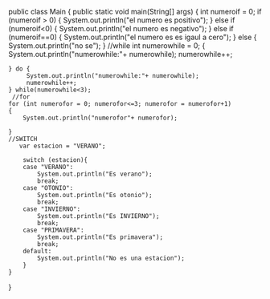 
public class Main {
    public static void main(String[] args)
    {
        int numeroif = 0;
        if (numeroif > 0)
        {
            System.out.println("el numero es positivo");
        } else if (numeroif<0)
        {
            System.out.println("el numero es negativo");
        } else if (numeroif==0)
    {
        System.out.println("el numero es es igaul a cero");
    } else {
        System.out.println("no se");
    }
        //while
        int numerowhile = 0;
        {
        System.out.println("numerowhile:"+ numerowhile);
        numerowhile++;

    } do {
         System.out.println("numerowhile:"+ numerowhile);
         numerowhile++;
    } while(numerowhile<3);
     //for
    for (int numerofor = 0; numerofor<=3; numerofor = numerofor+1)
    {
        System.out.println("numerofor"+ numerofor);

    }
    //SWITCH
       var estacion = "VERANO";

        switch (estacion){
        case "VERANO":
            System.out.println("Es verano");
            break;
        case "OTONIO":
            System.out.println("Es otonio");
            break;
        case "INVIERNO":
            System.out.println("Es INVIERNO");
            break;
        case "PRIMAVERA":
            System.out.println("Es primavera");
            break;
        default:
            System.out.println("No es una estacion");
        }
    }
}
